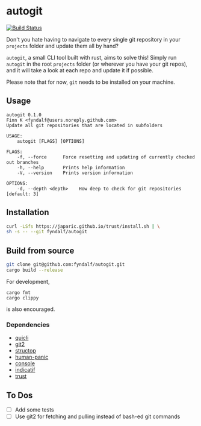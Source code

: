 # autogit

[![Build Status](https://travis-ci.com/fyndalf/autogit.svg?token=pzxEnLQoVdYwoArquwFZ&branch=master)](https://travis-ci.com/fyndalf/autogit)

Don't you hate having to navigate to every single git repository in your `projects` folder and update them all by hand?

`autogit`, a small CLI tool built with rust, aims to solve this!
Simply run `autogit` in the root `projects` folder (or wherever you have your git repos), and it will take a look at each repo and update it if possible.

Please note that for now, `git` needs to be installed on your machine.

## Usage

```
autogit 0.1.0
Finn K <fyndalf@users.noreply.github.com>
Update all git repositories that are located in subfolders

USAGE:
    autogit [FLAGS] [OPTIONS]

FLAGS:
    -f, --force      Force resetting and updating of currently checked out branches
    -h, --help       Prints help information
    -V, --version    Prints version information

OPTIONS:
    -d, --depth <depth>    How deep to check for git repositories [default: 3]
```

## Installation

```bash
curl -LSfs https://japaric.github.io/trust/install.sh | \
sh -s -- --git fyndalf/autogit
```

## Build from source

```bash
git clone git@github.com:fyndalf/autogit.git
cargo build --release
```

For development,
```
cargo fmt
cargo clippy
```
is also encouraged.

### Dependencies
- [quicli](https://github.com/killercup/quicli)
- [git2](https://github.com/rust-lang/git2-rs)
- [structop](https://github.com/TeXitoi/structopt)
- [human-panic](https://github.com/rust-cli/human-panic)
- [console](https://github.com/mitsuhiko/console)
- [indicatif](https://github.com/mitsuhiko/indicatif)
- [trust](https://github.com/japaric/trust)

## To Dos
- [ ] Add some tests
- [ ] Use git2 for fetching and pulling instead of bash-ed git commands